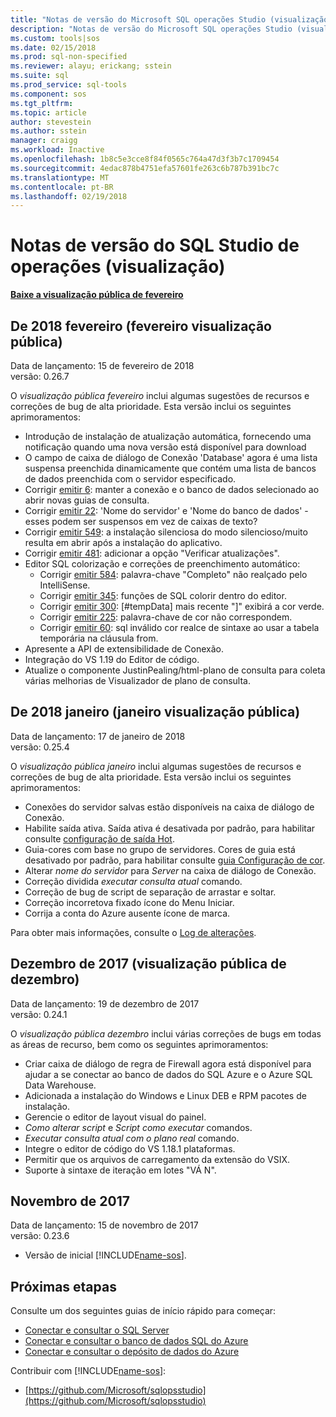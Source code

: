 ```yaml
---
title: "Notas de versão do Microsoft SQL operações Studio (visualização) | Microsoft Docs"
description: "Notas de versão do Microsoft SQL operações Studio (visualização)"
ms.custom: tools|sos
ms.date: 02/15/2018
ms.prod: sql-non-specified
ms.reviewer: alayu; erickang; sstein
ms.suite: sql
ms.prod_service: sql-tools
ms.component: sos
ms.tgt_pltfrm: 
ms.topic: article
author: stevestein
ms.author: sstein
manager: craigg
ms.workload: Inactive
ms.openlocfilehash: 1b8c5e3cce8f84f0565c764a47d3f3b7c1709454
ms.sourcegitcommit: 4edac878b4751efa57601fe263c6b787b391bc7c
ms.translationtype: MT
ms.contentlocale: pt-BR
ms.lasthandoff: 02/19/2018
---
```

# <a name="sql-operations-studio-preview-release-notes"></a>Notas de versão do SQL Studio de operações (visualização)

**[Baixe a visualização pública de fevereiro](download.md)**

## <a name="february-2018-february-public-preview"></a>De 2018 fevereiro (fevereiro visualização pública)

Data de lançamento: 15 de fevereiro de 2018  
versão: 0.26.7

O *visualização pública fevereiro* inclui algumas sugestões de recursos e correções de bug de alta prioridade. Esta versão inclui os seguintes aprimoramentos:

- Introdução de instalação de atualização automática, fornecendo uma notificação quando uma nova versão está disponível para download 
- O campo de caixa de diálogo de Conexão 'Database' agora é uma lista suspensa preenchida dinamicamente que contém uma lista de bancos de dados preenchida com o servidor especificado.
- Corrigir [emitir 6](https://github.com/Microsoft/sqlopsstudio/issues/6): manter a conexão e o banco de dados selecionado ao abrir novas guias de consulta.
- Corrigir [emitir 22](https://github.com/Microsoft/sqlopsstudio/issues/22): 'Nome do servidor' e 'Nome do banco de dados' - esses podem ser suspensos em vez de caixas de texto?
- Corrigir [emitir 549](https://github.com/Microsoft/sqlopsstudio/issues/549): a instalação silenciosa do modo silencioso/muito resulta em abrir após a instalação do aplicativo.
- Corrigir [emitir 481](https://github.com/Microsoft/sqlopsstudio/issues/481): adicionar a opção "Verificar atualizações".
- Editor SQL colorização e correções de preenchimento automático:
   - Corrigir [emitir 584](https://github.com/Microsoft/sqlopsstudio/issues/584): palavra-chave "Completo" não realçado pelo IntelliSense.
   - Corrigir [emitir 345](https://github.com/Microsoft/sqlopsstudio/issues/345): funções de SQL colorir dentro do editor.
   - Corrigir [emitir 300](https://github.com/Microsoft/sqlopsstudio/issues/300): [#tempData] mais recente "]" exibirá a cor verde.
   - Corrigir [emitir 225](https://github.com/Microsoft/sqlopsstudio/issues/225): palavra-chave de cor não correspondem.
   - Corrigir [emitir 60](https://github.com/Microsoft/sqlopsstudio/issues/60): sql inválido cor realce de sintaxe ao usar a tabela temporária na cláusula from.
- Apresente a API de extensibilidade de Conexão.
- Integração do VS 1.19 do Editor de código.
- Atualize o componente JustinPealing/html-plano de consulta para coleta várias melhorias de Visualizador de plano de consulta.


## <a name="january-2018-january-public-preview"></a>De 2018 janeiro (janeiro visualização pública)

Data de lançamento: 17 de janeiro de 2018  
versão: 0.25.4

O *visualização pública janeiro* inclui algumas sugestões de recursos e correções de bug de alta prioridade. Esta versão inclui os seguintes aprimoramentos:

- Conexões do servidor salvas estão disponíveis na caixa de diálogo de Conexão.
- Habilite saída ativa. Saída ativa é desativada por padrão, para habilitar consulte [configuração de saída Hot](settings.md#hot-exit).
- Guia-cores com base no grupo de servidores. Cores de guia está desativado por padrão, para habilitar consulte [guia Configuração de cor](settings.md#tab-color).
- Alterar *nome do servidor* para *Server* na caixa de diálogo de Conexão.
- Correção dividida *executar consulta atual* comando.
- Correção de bug de script de separação de arrastar e soltar.
- Correção incorretova fixado ícone do Menu Iniciar.
- Corrija a conta do Azure ausente ícone de marca.

Para obter mais informações, consulte o [Log de alterações](https://github.com/Microsoft/sqlopsstudio/blob/master/CHANGELOG.md).


## <a name="december-2017-december-public-preview"></a>Dezembro de 2017 (visualização pública de dezembro)

Data de lançamento: 19 de dezembro de 2017  
versão: 0.24.1

O *visualização pública dezembro* inclui várias correções de bugs em todas as áreas de recurso, bem como os seguintes aprimoramentos:

- Criar caixa de diálogo de regra de Firewall agora está disponível para ajudar a se conectar ao banco de dados do SQL Azure e o Azure SQL Data Warehouse.
- Adicionada a instalação do Windows e Linux DEB e RPM pacotes de instalação.
- Gerencie o editor de layout visual do painel.
- *Como alterar script* e *Script como executar* comandos.
- *Executar consulta atual com o plano real* comando.
- Integre o editor de código do VS 1.18.1 plataformas.
- Permitir que os arquivos de carregamento da extensão do VSIX.
- Suporte à sintaxe de iteração em lotes "VÁ N".


## <a name="november-2017"></a>Novembro de 2017

Data de lançamento: 15 de novembro de 2017  
versão: 0.23.6

- Versão de inicial [!INCLUDE[name-sos](../includes/name-sos-short.md)].


## <a name="next-steps"></a>Próximas etapas

Consulte um dos seguintes guias de início rápido para começar:
- [Conectar e consultar o SQL Server](quickstart-sql-server.md)
- [Conectar e consultar o banco de dados SQL do Azure](quickstart-sql-database.md)
- [Conectar e consultar o depósito de dados do Azure](quickstart-sql-dw.md)

Contribuir com [!INCLUDE[name-sos](../includes/name-sos-short.md)]:
- [https://github.com/Microsoft/sqlopsstudio](https://github.com/Microsoft/sqlopsstudio)
